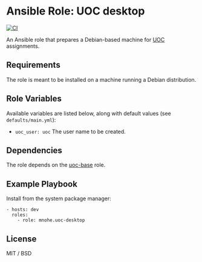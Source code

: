# Ansible Role: UOC desktop

[![CI](https://github.com/mnohe/ansible-role-uoc-desktop/workflows/CI/badge.svg?event=push)](https://github.com/mnohe/ansible-role-uoc-desktop/actions?query=workflow%3ACI)

An Ansible role that prepares a Debian-based machine for [UOC](https://uoc.edu) assignments.

## Requirements

The role is meant to be installed on a machine running a Debian distribution.

## Role Variables

Available variables are listed below, along with default values (see `defaults/main.yml`):

- `uoc_user: uoc` The user name to be created.

## Dependencies

The role depends on the [uoc-base](https://github.com/mnohe/ansible-role-uoc-base) role.

## Example Playbook

Install from the system package manager:

    - hosts: dev
      roles:
        - role: mnohe.uoc-desktop

## License

MIT / BSD
